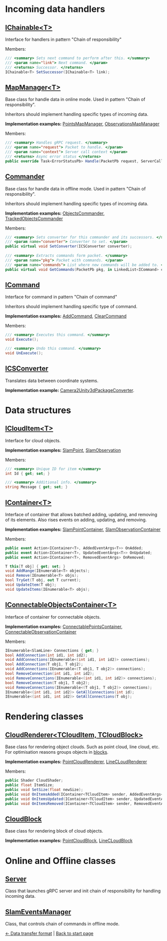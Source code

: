 # Incoming data handlers

## [IChainable\<T\>](../Assets/Scripts/Common/IChainable.cs)

Interface for handlers in pattern "Chain of responsibility"

Members:
```c#
/// <summary> Sets next command to perform after this. </summary>
/// <param name="link"> Next command. </param>
/// <returns> Successor. </returns>
IChainable<T> SetSuccessor(IChainable<T> link);
```

## [MapManager\<T\>](../Assets/Scripts/Online/GrpcServices/MapManager.cs)

Base class for handle data in online mode. Used in pattern "Chain of responsibility".

Inheritors should implement handling specific types of incoming data.

**Implementation examples:** [PointsMapManager](../Assets/Scripts/Online/GrpcServices/PointsMapManager.cs),
[ObservationsMapManager](../Assets/Scripts/Online/GrpcServices/ObservationsMapManager.cs)

Members:
```c#
/// <summary> Handles gRPC request. </summary>
/// <param name="request"> Packet to handle. </param>
/// <param name="context"> Server call context </param>
/// <returns> Async error status </returns>
public override Task<ErrorStatusPb> Handle(PacketPb request, ServerCallContext context);
```

## [Commander](../Assets/Scripts/Common/Commands/Commander.cs)

Base class for handle data in offline mode. Used in pattern "Chain of responsibility".

Inheritors should implement handling specific types of incoming data.

**Implementation examples:** [ObjectsCommander](../Assets/Scripts/Offline/Commanders/ObjectsCommander.cs),
[TrackedObjectsCommander](../Assets/Scripts/Offline/Commanders/TrackedObjectsCommander.cs)

Members:
```c#
/// <summary> Sets converter for this commander and its successors. </summary>
/// <param name="converter"> Converter to set. </param>
public virtual void SetConverter(ICSConverter converter);
    
/// <summary> Extracts commands form packet. </summary>
/// <param name="pkg"> Packet with commands. </param>
/// <param name="commands"> List where new commands will be added to. </param>
public virtual void GetCommands(PacketPb pkg, in LinkedList<ICommand> commands);
```

## [ICommand](../Assets/Scripts/Common/Commands/ICommand.cs)

Interface for command in pattern "Chain of command"

Inheritors should implement handling specific type of command.

**Implementation examples:** [AddCommand](../Assets/Scripts/Common/Commands/Generic/AddCommand.cs),
[ClearCommand](../Assets/Scripts/Common/Commands/Generic/ClearCommand.cs)

Members:
```c#
/// <summary> Executes this command. </summary>
void Execute();

/// <summary> Undo this command. </summary>
void UnExecute();
```

## [ICSConverter](../Assets/Scripts/Common/Data/Converters/ICSConverter.cs)

Translates data between coordinate systems.

**Implementation example:** [Camera2Unity3dPackageConverter](../Assets/Scripts/Common/Data/Converters/Camera2Unity3dPackageConverter.cs).

# Data structures

## [ICloudItem\<T\>](../Assets/Scripts/Common/Data/PackageObjects/ICloudItem.cs)

Interface for cloud objects.

**Implementation examples:** [SlamPoint](../Assets/Scripts/Common/Data/PackageObjects/SlamPoint.cs),
[SlamObservation](../Assets/Scripts/Common/Data/PackageObjects/SlamObservation.cs)

Members:
```c#
/// <summary> Unique ID for item </summary>
int Id { get; set; }

/// <summary> Additional info. </summary>
string Message { get; set; }
```

## [IContainer\<T\>](../Assets/Scripts/Common/Containers/IContainer.cs)

Interface of container that allows batched adding, updating, and removing of its elements.
Also rises events on adding, updating, and removing.

**Implementation examples:** [SlamPointContainer](../Assets/Scripts/Common/Containers/SlamPointsContainer.cs),
[SlamObservationContainer](../Assets/Scripts/Common/Containers/SlamObservationsContainer.cs)

Members:
```c#
public event Action<IContainer<T>, AddedEventArgs<T>> OnAdded;
public event Action<IContainer<T>, UpdatedEventArgs<T>> OnUpdated;
public event Action<IContainer<T>, RemovedEventArgs> OnRemoved;

T this[T obj] { get; set; }
void AddRange(IEnumerable<T> objects);
void Remove(IEnumerable<T> objs);
bool TryGet(T obj, out T current);
void UpdateItem(T obj);
void UpdateItems(IEnumerable<T> objs);
```

## [IConnectableObjectsContainer\<T\>](../Assets/Scripts/Common/Containers/Connectable/IConnectableObjectsContainer.cs)

Interface of container for connectable objects.

**Implementation examples:** [ConnectablePointsContainer](../Assets/Scripts/Common/Containers/Connectable/ConnectablePointsContainer.cs),
[ConnectableObservationContainer](../Assets/Scripts/Common/Containers/Connectable/ConnectableObjectsContainer.cs)

Members:
```c#
IEnumerable<SlamLine> Connections { get; }
bool AddConnection(int id1, int id2);
void AddConnections(IEnumerable<(int id1, int id2)> connections);
bool AddConnection(T obj1, T obj2);
void AddConnections(IEnumerable<(T obj1, T obj2)> connections);
bool RemoveConnection(int id1, int id2);
void RemoveConnections(IEnumerable<(int id1, int id2)> connections);
bool RemoveConnection(T obj1, T obj2);
void RemoveConnections(IEnumerable<(T obj1, T obj2)> connections);
IEnumerable<(int id1, int id2)> GetAllConnections(int id);
IEnumerable<(int id1, int id2)> GetAllConnections(T obj);
```

# Rendering classes

## [CloudRenderer\<TCloudItem, TCloudBlock\>](../Assets/Scripts/Common/Clouds/CloudRenderer.cs)

Base class for rendering object clouds. Such as point cloud, line cloud, etc.
For optimisation reasons groups objects in [blocks](#CloudBlock).

**Implementation examples:** [PointCloudRenderer](../Assets/Scripts/Common/Clouds/PointCloudRenderer.cs),
[LineCLoudRenderer](../Assets/Scripts/Common/Clouds/LineCloudRenderer.cs)

Members:
```c#
public Shader CloudShader;
public float ItemSize;
public void SetSize(float newSize);
public void OnItemsAdded(IContainer<TCloudItem> sender, AddedEventArgs<TCloudItem> e);
public void OnItemsUpdated(IContainer<TCloudItem> sender, UpdatedEventArgs<TCloudItem> e);
public void OnItemsRemoved(IContainer<TCloudItem> sender, RemovedEventArgs e);
```

## [CloudBlock](../Assets/Scripts/Common/Clouds/CloudBlock.cs)

Base class for rendering block of cloud objects.

**Implementation examples:** [PointCloudBlock](../Assets/Scripts/Common/Clouds/PointCloudBlock.cs),
[LineCLoudBlock](../Assets/Scripts/Common/Clouds/LineCloudBlock.cs)

# Online and Offline classes

## [Server](../Assets/Scripts/Online/Server.cs)

Class that launches gRPC server and init chain of responsibility for handling incoming data.

## [SlamEventsManager](../Assets/Scripts/Offline/SlamEventsManager.cs)

Class, that controls chain of commands in offline mode.

[<- Data transfer format](Data-EN.md) | [Back to start page](Home-EN.md)
